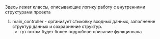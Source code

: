 Здесь лежат классы, описывающие логику работу с внутренними 
    структурами проекта

1. main_controller - организует стыковку входных данных, 
   заполнение структур данных и сохрарнение структур.
   - тут потом будет более подробное описание функционала